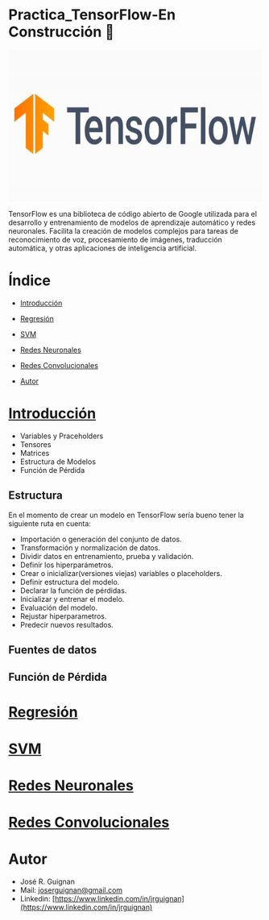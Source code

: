 # Practica_TensorFlow-En Construcción :construction:

<p align="center">
<img src="images/tensorflow.png"  height=300>
</p>

TensorFlow es una biblioteca de código abierto de Google utilizada para el desarrollo y entrenamiento de modelos de aprendizaje automático y redes neuronales. Facilita la creación de modelos complejos para tareas de reconocimiento de voz, procesamiento de imágenes, traducción automática, y otras aplicaciones de inteligencia artificial.

# Índice

* [Introducción](#Introducción) 

* [Regresión](#Regresión) 

* [SVM](#SVM) 

* [Redes Neuronales](#Redes-Neuronales)

* [Redes Convolucionales](#Redes-Convolucionales) 

* [Autor](#Autor)









# [Introducción]()

- Variables y Praceholders
- Tensores
- Matrices
- Estructura de Modelos
- Función de Pérdida 

## Estructura
En el momento de crear un modelo en TensorFlow sería bueno tener la siguiente ruta en cuenta:

- Importación o generación del conjunto de datos.
- Transformación y normalización de datos.
- Dividir datos en entrenamiento, prueba y validación.
- Definir los hiperparámetros.
- Crear o inicializar(versiones viejas) variables o placeholders.
- Definir estructura del modelo.
- Declarar la función de pérdidas.
- Inicializar y entrenar el modelo.
- Evaluación del modelo.
- Rejustar hiperparametros.
- Predecir nuevos resultados.



## Fuentes de datos

## Función de Pérdida

# [Regresión]()

# [SVM]() 

# [Redes Neuronales]()

# [Redes Convolucionales]() 

# Autor

- José R. Guignan
- Mail: joserguignan@gmail.com
- Linkedin: [https://www.linkedin.com/in/jrguignan](https://www.linkedin.com/in/jrguignan)